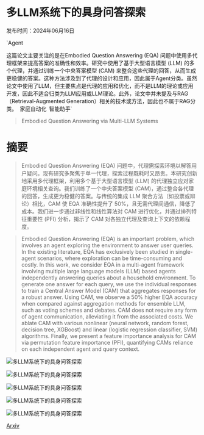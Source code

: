 # 多LLM系统下的具身问答探索

发布时间：2024年06月16日

`Agent

这篇论文主要关注的是在Embodied Question Answering (EQA) 问题中使用多代理框架来提高答案的准确性和效率。研究中使用了基于大型语言模型 (LLM) 的多个代理，并通过训练一个中央答案模型 (CAM) 来整合这些代理的回答，从而生成更稳健的答案。这种方法涉及到了代理的设计和应用，因此属于Agent分类。虽然论文中使用了LLM，但主要焦点是代理的应用和优化，而不是LLM的理论或应用开发，因此不适合归类为LLM应用或LLM理论。此外，论文中并未提及与RAG（Retrieval-Augmented Generation）相关的技术或方法，因此也不属于RAG分类。` `家庭自动化` `智能助手`

> Embodied Question Answering via Multi-LLM Systems

# 摘要

> Embodied Question Answering (EQA) 问题中，代理需探索环境以解答用户疑问。现有研究多聚焦于单一代理，探索过程既耗时又昂贵。本研究创新地采用多代理框架，利用多个基于大型语言模型 (LLM) 的代理独立应对家庭环境相关查询。我们训练了一个中央答案模型 (CAM)，通过整合各代理的回答，生成更为稳健的答案。与传统的集成 LLM 聚合方法（如投票或辩论）相比，CAM 使 EQA 准确性提升了 50%，且无需代理间通信，降低了成本。我们进一步通过非线性和线性算法对 CAM 进行优化，并通过排列特征重要性 (PFI) 分析，揭示了 CAM 对各独立代理及查询上下文的依赖程度。

> Embodied Question Answering (EQA) is an important problem, which involves an agent exploring the environment to answer user queries. In the existing literature, EQA has exclusively been studied in single-agent scenarios, where exploration can be time-consuming and costly. In this work, we consider EQA in a multi-agent framework involving multiple large language models (LLM) based agents independently answering queries about a household environment. To generate one answer for each query, we use the individual responses to train a Central Answer Model (CAM) that aggregates responses for a robust answer. Using CAM, we observe a $50\%$ higher EQA accuracy when compared against aggregation methods for ensemble LLM, such as voting schemes and debates. CAM does not require any form of agent communication, alleviating it from the associated costs. We ablate CAM with various nonlinear (neural network, random forest, decision tree, XGBoost) and linear (logistic regression classifier, SVM) algorithms. Finally, we present a feature importance analysis for CAM via permutation feature importance (PFI), quantifying CAMs reliance on each independent agent and query context.

![多LLM系统下的具身问答探索](../../../paper_images/2406.10918/answer_network3.png)

![多LLM系统下的具身问答探索](../../../paper_images/2406.10918/pipelinefinal.png)

![多LLM系统下的具身问答探索](../../../paper_images/2406.10918/acc_comp_2envs.png)

![多LLM系统下的具身问答探索](../../../paper_images/2406.10918/acc_comp_80_20.png)

![多LLM系统下的具身问答探索](../../../paper_images/2406.10918/lgx_acc_comp.png)

[Arxiv](https://arxiv.org/abs/2406.10918)